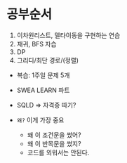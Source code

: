 # 공부순서
1. 이차원리스트, 델타이동을 구현하는 연습
2. 재귀, BFS 자습
3. DP
4. 그리디/최단 경로/(정렬)

- 복습: 1주일 문제 5개
- SWEA LEARN 파트
- SQLD => 자격증 따기?

- `왜?` 이게 가장 중요
  - 왜 이 조건문을 썼어?
  - 왜 이 반목문을 썼지?
  - 코드를 외워서는 안된다.